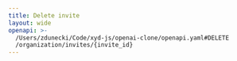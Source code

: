 ```yaml
---
title: Delete invite
layout: wide
openapi: >-
  /Users/zdunecki/Code/xyd-js/openai-clone/openapi.yaml#DELETE
  /organization/invites/{invite_id}
---
```



